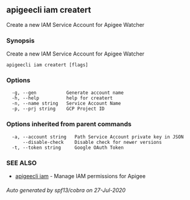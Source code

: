 ## apigeecli iam creatert

Create a new IAM Service Account for Apigee Watcher

### Synopsis

Create a new IAM Service Account for Apigee Watcher

```
apigeecli iam creatert [flags]
```

### Options

```
  -g, --gen           Generate account name
  -h, --help          help for creatert
  -n, --name string   Service Account Name
  -p, --prj string    GCP Project ID
```

### Options inherited from parent commands

```
  -a, --account string   Path Service Account private key in JSON
      --disable-check    Disable check for newer versions
  -t, --token string     Google OAuth Token
```

### SEE ALSO

* [apigeecli iam](apigeecli_iam.md)	 - Manage IAM permissions for Apigee

###### Auto generated by spf13/cobra on 27-Jul-2020
